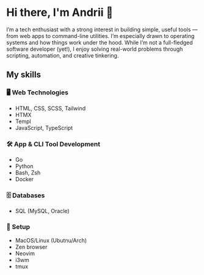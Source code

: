 # Hi there, I'm Andrii 👋

I’m a tech enthusiast with a strong interest in building simple, useful tools — from web apps to command-line utilities. I’m especially drawn to operating systems and how things work under the hood.
While I’m not a full-fledged software developer (yet!), I enjoy solving real-world problems through scripting, automation, and creative tinkering.

## My skills

### 🖥️ Web Technologies
- HTML, CSS, SCSS, Tailwind
- HTMX
- Templ
- JavaScript, TypeScript

### 🛠️ App & CLI Tool Development
- Go
- Python
- Bash, Zsh
- Docker

### 🗄️ Databases
- SQL (MySQL, Oracle)

### 🧰 Setup
- MacOS/Linux (Ubutnu/Arch)
- Zen browser
- Neovim
- i3wm
- tmux

<!--
**aandrku/aandrku** is a ✨ _special_ ✨ repository because its `README.md` (this file) appears on your GitHub profile.

Here are some ideas to get you started:

- 🔭 I’m currently working on ...
- 🌱 I’m currently learning ...
- 👯 I’m looking to collaborate on ...
- 🤔 I’m looking for help with ...
- 💬 Ask me about ...
- 📫 How to reach me: ...
- 😄 Pronouns: ...
- ⚡ Fun fact: ...
-->

